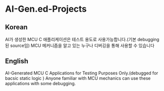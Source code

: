# AI-Gen.ed-Projects
## Korean
AI가 생성한 MCU C 애플리케이션은 테스트 용도로 사용가능합니다.(기본 debugging된 source임)
MCU 메커니즘을 알고 있는 누구나 디버깅을 통해 사용할 수 있습니다
## English
AI-Generated MCU C Applications for Testing Purposes Only.(debugged for bacsic static logic )
Anyone familiar with MCU mechanics can use these applications with some debugging.


